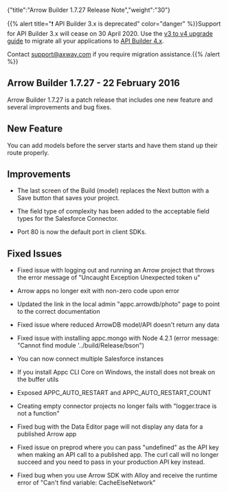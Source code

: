 {"title":"Arrow Builder 1.7.27 Release Note","weight":"30"}

{{% alert title="❗️ API Builder 3.x is deprecated" color="danger" %}}Support for API Builder 3.x will cease on 30 April 2020. Use the [v3 to v4 upgrade guide](https://docs.axway.com/bundle/API_Builder_4x_allOS_en/page/api_builder_v3_to_v4_upgrade_guide.html) to migrate all your applications to [API Builder 4.x](https://docs.axway.com/bundle/API_Builder_4x_allOS_en/page/api_builder_getting_started_guide.html).

Contact [support@axway.com](mailto:support@axway.com) if you require migration assistance.{{% /alert %}}

## Arrow Builder 1.7.27 - 22 February 2016

Arrow Builder 1.7.27 is a patch release that includes one new feature and several improvements and bug fixes.

## New Feature

You can add models before the server starts and have them stand up their route properly.

## Improvements

* The last screen of the Build (model) replaces the Next button with a Save button that saves your project.

* The field type of complexity has been added to the acceptable field types for the Salesforce Connector.

* Port 80 is now the default port in client SDKs.

## Fixed Issues

* Fixed issue with logging out and running an Arrow project that throws the error message of "Uncaught Exception Unexpected token u"

* Arrow apps no longer exit with non-zero code upon error

* Updated the link in the local admin "appc.arrowdb/photo" page to point to the correct documentation

* Fixed issue where reduced ArrowDB model/API doesn't return any data

* Fixed issue with installing appc.mongo with Node 4.2.1 (error message: "Cannot find module '../build/Release/bson")

* You can now connect multiple Salesforce instances

* If you install Appc CLI Core on Windows, the install does not break on the buffer utils

* Exposed APPC\_AUTO\_RESTART and APPC\_AUTO\_RESTART\_COUNT

* Creating empty connector projects no longer fails with "logger.trace is not a function"

* Fixed bug with the Data Editor page will not display any data for a published Arrow app

* Fixed issue on preprod where you can pass "undefined" as the API key when making an API call to a published app. The curl call will no longer succeed and you need to pass in your production API key instead.

* Fixed bug when you use Arrow SDK with Alloy and receive the runtime error of "Can't find variable: CacheElseNetwork"
